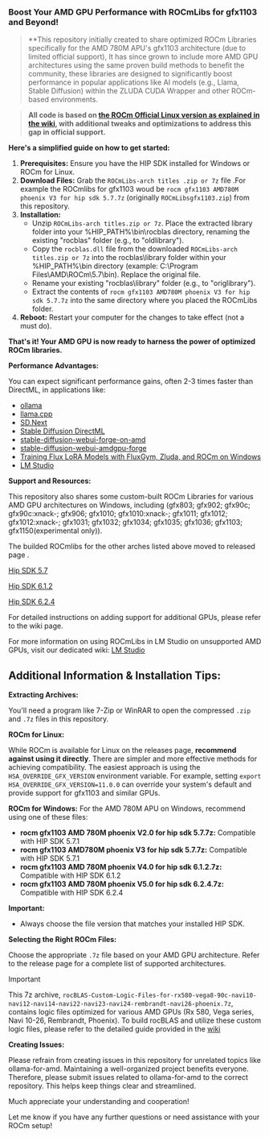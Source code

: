 ### Boost Your AMD GPU Performance with ROCmLibs for gfx1103 and Beyond!

> **This repository initially created to share optimized ROCm Libraries specifically for the AMD 780M APU's gfx1103 architecture (due to limited
official support), It has since grown to include more AMD GPU architectures using the same proven build methods to benefit the community, these libraries are designed to significantly
boost performance in popular applications like AI models (e.g., Llama, Stable Diffusion) within the ZLUDA CUDA Wrapper
and other ROCm-based environments.

> **All code is based on [the ROCm Official Linux version as explained in the
wiki](https://github.com/likelovewant/ROCmLibs-for-gfx1103-AMD780M-APU/wiki), with additional tweaks and optimizations
to address this gap in official support.**

**Here's a simplified guide on how to get started:**

1. **Prerequisites:** Ensure you have the HIP SDK installed for Windows or ROCm for Linux.
2. **Download Files:** Grab the `ROCmLibs-arch titles .zip or 7z` file .For example the ROCmlibs for gfx1103 woud be `rocm gfx1103 AMD780M phoenix V3 for hip sdk 5.7.7z`  (originally
`ROCmLibsgfx1103.zip`) from this repository.
3. **Installation:**
    * Unzip `ROCmLibs-arch titles.zip or 7z`. Place the extracted library folder into your %HIP_PATH%\bin\rocblas directory,
renaming the existing "rocblas" folder (e.g., to "oldlibrary").
    * Copy the `rocblas.dll` file from the downloaded `ROCmLibs-arch titles.zip or 7z`  into the rocblas\library folder within your
%HIP_PATH%\bin directory (example: C:\Program Files\AMD\ROCm\5.7\bin). Replace the original file.
    * Rename your existing "rocblas\library" folder (e.g., to "origlibrary").
    * Extract the contents of `rocm gfx1103 AMD780M phoenix V3 for hip sdk 5.7.7z` into the same directory where you placed  the ROCmLibs
folder.
4. **Reboot:** Restart your computer for the changes to take effect (not a must do).

**That's it! Your AMD GPU is now ready to harness the power of optimized ROCm libraries.**

**Performance Advantages:**

You can expect significant performance gains, often 2-3 times faster than DirectML, in applications like:

* [ollama](https://github.com/likelovewant/ollama-for-amd)
* [llama.cpp](https://github.com/ggerganov/llama.cpp)
* [SD.Next](https://github.com/vladmandic/automatic/wiki/ZLUDA)
* [Stable Diffusion DirectML](https://github.com/lshqqytiger/stable-diffusion-webui-amdgpu)
* [stable-diffusion-webui-forge-on-amd](https://github.com/likelovewant/stable-diffusion-webui-forge-on-amd)
* [stable-diffusion-webui-amdgpu-forge](https://github.com/lshqqytiger/stable-diffusion-webui-amdgpu-forge)
* [Training Flux LoRA Models with FluxGym, Zluda, and ROCm on Windows](https://github.com/likelovewant/ROCmLibs-for-gfx1103-AMD780M-APU/wiki/Training-Flux-LoRA-Models-with-FluxGym,-Zluda,-and-ROCm-on-Windows)
* [ LM Studio](https://github.com/likelovewant/ROCmLibs-for-gfx1103-AMD780M-APU/wiki/Unlock-LM-Studio-on-Any-AMD-GPU-with-ROCm-Guide)

 **Support and Resources:**

This repository also shares some custom-built ROCm Libraries for various AMD GPU architectures on Windows, including (gfx803; gfx902; gfx90c; gfx90c:xnack-; gfx906; gfx1010; gfx1010:xnack-; gfx1011; gfx1012;
gfx1012:xnack-; gfx1031; gfx1032; gfx1034; gfx1035; gfx1036; gfx1103; gfx1150(experimental only)).

The builded ROCmlibs for the other arches listed above moved to released page .

[Hip SDK 5.7](https://github.com/likelovewant/ROCmLibs-for-gfx1103-AMD780M-APU/releases/tag/v0.5.7)

[Hip SDK 6.1.2](https://github.com/likelovewant/ROCmLibs-for-gfx1103-AMD780M-APU/releases/tag/v0.6.1.2)

[Hip SDK 6.2.4](https://github.com/likelovewant/ROCmLibs-for-gfx1103-AMD780M-APU/releases/tag/v0.6.2.4)

For detailed
instructions on adding support for additional GPUs, please refer to the wiki page.

For more information on using ROCmLibs in LM Studio on unsupported AMD GPUs, visit our dedicated wiki:
[ LM Studio](https://github.com/likelovewant/ROCmLibs-for-gfx1103-AMD780M-APU/wiki/Unlock-LM-Studio-on-Any-AMD-GPU-with-ROCm-Guide)




## Additional Information & Installation Tips:

**Extracting Archives:**

You'll need a program like 7-Zip or WinRAR to open the compressed `.zip` and `.7z` files in this repository.


**ROCm for Linux:**

While ROCm is available for Linux on the releases page, **recommend against using it directly**.  There are simpler and more
effective methods for achieving compatibility. The easiest approach is using the `HSA_OVERRIDE_GFX_VERSION`
environment variable. For example, setting `export HSA_OVERRIDE_GFX_VERSION=11.0.0` can override your system's
default and provide support for gfx1103 and similar GPUs.

**ROCm for Windows:**
For the AMD 780M APU on Windows, recommend using one of these files:

* **rocm gfx1103 AMD 780M phoenix V2.0 for hip sdk 5.7.7z:** Compatible with HIP SDK 5.7.1
* **rocm gfx1103 AMD780M phoenix V3 for hip sdk 5.7.7z:**  Compatible with HIP SDK 5.7.1
* **rocm gfx1103 AMD 780M phoenix V4.0 for hip sdk 6.1.2.7z:** Compatible with HIP SDK 6.1.2
* **rocm gfx1103 AMD 780M phoenix V5.0 for hip sdk 6.2.4.7z:** Compatible with HIP SDK 6.2.4


**Important:**

* Always choose the file version that matches your installed HIP SDK.

 **Selecting the Right ROCm Files:**


Choose the appropriate `.7z` file based on your AMD GPU architecture. Refer to the release page for a complete list of
supported architectures.

> [!IMPORTANT]
> This 7z archive,
>`rocBLAS-Custom-Logic-Files-for-rx580-vega8-90c-navi10-navi12-navi14-navi22-navi23-navi24-rembrandt-navi26-phoenix.7z`,
>contains logic files optimized for various AMD GPUs (Rx 580, Vega series, Navi 10-26, Rembrandt, Phoenix).
> To build rocBLAS and utilize these custom logic files, please refer to the detailed guide provided in the
[wiki](https://github.com/likelovewant/ROCmLibs-for-gfx1103-AMD780M-APU/wiki)

**Creating Issues:**


Please refrain from creating issues in this repository for unrelated topics like ollama-for-amd. Maintaining a well-organized project benefits everyone. Therefore, please submit issues related to
ollama-for-amd to the correct repository. This helps keep things clear and streamlined.

Much appreciate your understanding and cooperation!

Let me know if you have any further questions or need assistance with your ROCm setup!
